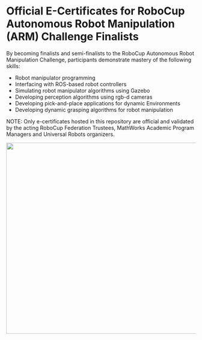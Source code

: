 # Official E-Certificates for RoboCup Autonomous Robot Manipulation (ARM) Challenge Finalists
<!-- This is the "Title of the contribution" that was approved during the Community Contribution Review Process --> 


By becoming finalists and semi-finalists to the RoboCup Autonomous Robot Manipulation Challenge, participants demonstrate mastery of the following skills:

* Robot manipulator programming
* Interfacing with ROS-based robot controllers
* Simulating robot manipulator algorithms using Gazebo
* Developing perception algorithms using rgb-d cameras
* Developing pick-and-place applications for dynamic Environments
* Developing dynamic grasping algorithms for robot manipulation


NOTE: Only e-certificates hosted in this repository are official and validated by the acting RoboCup Federation Trustees, MathWorks Academic Program Managers and Universal Robots organizers.


  
<img src="https://github.com/mathworks-robotics/templates-robocup-robot-manipulation-challenge/blob/main/Images/RoboCup_ARM_Certificate.PNG" width="700" height="508">

